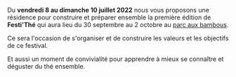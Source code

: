 Du **vendredi 8 au dimanche 10 juillet 2022** nous vous proposons une résidence pour construire et préparer ensemble la première édition de **Festi'Thé** qui aura lieu du 30 septembre au 2 octobre au [parc aux bambous](https://parcauxbambous.com/).

Ce sera l'occasion de s'organiser et de construire les valeurs et les objectifs de ce festival.

Et aussi un moment de convivialité pour apprendre à mieux se connaître et déguster du thé ensemble.
